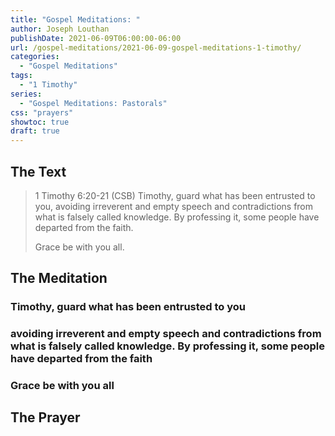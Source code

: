 ```yaml
---
title: "Gospel Meditations: "
author: Joseph Louthan
publishDate: 2021-06-09T06:00:00-06:00
url: /gospel-meditations/2021-06-09-gospel-meditations-1-timothy/
categories:
  - "Gospel Meditations"
tags:
  - "1 Timothy"
series:
  - "Gospel Meditations: Pastorals"
css: "prayers"
showtoc: true
draft: true
---
```


## The Text

>1 Timothy 6:20-21 (CSB) Timothy, guard what has been entrusted to you, avoiding irreverent and empty speech and contradictions from what is falsely called knowledge. By professing it, some people have departed from the faith.
>
>Grace be with you all.

## The Meditation

### Timothy, guard what has been entrusted to you

### avoiding irreverent and empty speech and contradictions from what is falsely called knowledge. By professing it, some people have departed from the faith

### Grace be with you all

## The Prayer

<div style="font-variant: small-caps;">

</div>

```text

```
